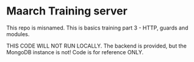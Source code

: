 # Maarch Training server #

This repo is misnamed. This is basics training part 3 - HTTP, guards and modules.

THIS CODE WILL NOT RUN LOCALLY. The backend is provided, but the MongoDB instance is not! Code is for reference ONLY.
